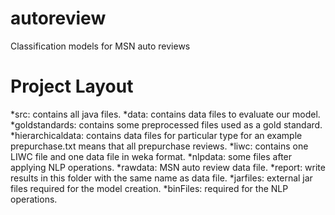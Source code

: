 # autoreview
Classification models for MSN auto reviews

# Project Layout
*src: contains all java files.
*data: contains data files to evaluate our model.
*goldstandards: contains some preprocessed files used as a gold standard.
*hierarchicaldata: contains data files for particular type for an example prepurchase.txt means that all prepurchase reviews.
*liwc: contains one LIWC file and one data file in weka format.
*nlpdata: some files after applying NLP operations.
*rawdata: MSN auto review data file.
*report: write results in this folder with the same name as data file.
*jarfiles: external jar files required for the model creation.
*binFiles: required for the NLP operations.
